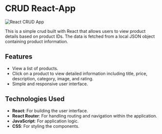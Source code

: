 # CRUD React-App 
![React CRUD App](https://github.com/user-attachments/assets/c807ad70-67fe-4f3b-8b72-a3f0b4380c6c)

This is a simple crud built with React that allows users to view product details based on product IDs. The data is fetched from a local JSON object containing product information.

## Features

- View a list of products.
- Click on a product to view detailed information including title, price, description, category, image, and rating.
- Simple and responsive user interface.

## Technologies Used

- **React**: For building the user interface.
- **React Router**: For handling routing and navigation within the application.
- **JavaScript**: For application logic.
- **CSS**: For styling the components.
